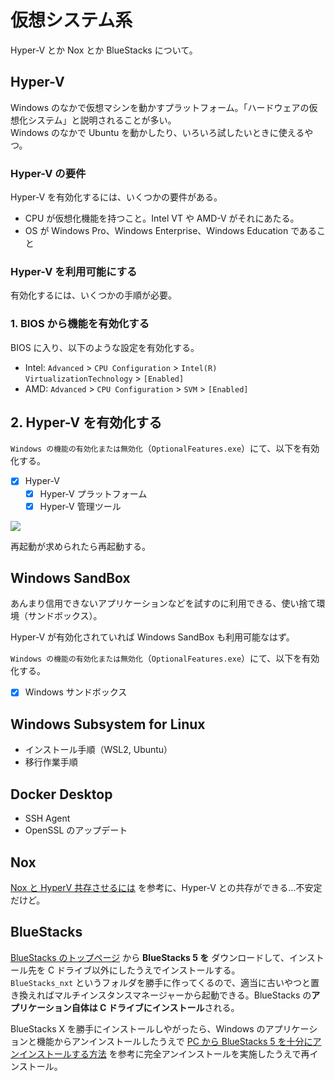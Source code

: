 # 仮想システム系

Hyper-V とか Nox とか BlueStacks について。

## Hyper-V

Windows のなかで仮想マシンを動かすプラットフォーム。「ハードウェアの仮想化システム」と説明されることが多い。  
Windows のなかで Ubuntu を動かしたり、いろいろ試したいときに使えるやつ。

### Hyper-V の要件

Hyper-V を有効化するには、いくつかの要件がある。

- CPU が仮想化機能を持つこと。Intel VT や AMD-V がそれにあたる。
- OS が Windows Pro、Windows Enterprise、Windows Education であること

### Hyper-V を利用可能にする

有効化するには、いくつかの手順が必要。

### 1. BIOS から機能を有効化する

BIOS に入り、以下のような設定を有効化する。

- Intel: `Advanced` > `CPU Configuration` > `Intel(R) VirtualizationTechnology` > `[Enabled]`
- AMD: `Advanced` > `CPU Configuration` > `SVM` > `[Enabled]`

## 2. Hyper-V を有効化する

`Windows の機能の有効化または無効化`（`OptionalFeatures.exe`）にて、以下を有効化する。

- [x] Hyper-V
  - [x] Hyper-V プラットフォーム
  - [x] Hyper-V 管理ツール

![](assets/image-10.png)

再起動が求められたら再起動する。

## Windows SandBox

あんまり信用できないアプリケーションなどを試すのに利用できる、使い捨て環境（サンドボックス）。

Hyper-V が有効化されていれば Windows SandBox も利用可能なはず。

`Windows の機能の有効化または無効化`（`OptionalFeatures.exe`）にて、以下を有効化する。

- [x] Windows サンドボックス

## Windows Subsystem for Linux

- インストール手順（WSL2, Ubuntu）
- 移行作業手順

## Docker Desktop

- SSH Agent
- OpenSSL のアップデート

## Nox

[Nox と HyperV 共存させるには](https://support.bignox.com/ja/else/hypervonbeta) を参考に、Hyper-V との共存ができる…不安定だけど。

## BlueStacks

[BlueStacks のトップページ](https://www.bluestacks.com/) から **BlueStacks 5 を** ダウンロードして、インストール先を C ドライブ以外にしたうえでインストールする。  
`BlueStacks_nxt` というフォルダを勝手に作ってくるので、適当に古いやつと置き換えればマルチインスタンスマネージャーから起動できる。BlueStacks の**アプリケーション自体は C ドライブにインストール**される。

BlueStacks X を勝手にインストールしやがったら、Windows のアプリケーションと機能からアンインストールしたうえで [PC から BlueStacks 5 を十分にアンインストールする方法](https://support.bluestacks.com/hc/ja/articles/360057724751) を参考に完全アンインストールを実施したうえで再インストール。
